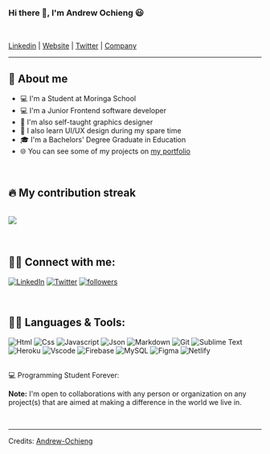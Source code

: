 ### Hi there 👋, I'm Andrew Ochieng 😃 

<br>

[Linkedin](https://www.linkedin.com/in/andrew-ochieng-00b076180/) |
[Website](https://andrew-ochieng.github.io/Portfolio-Andrew/) | 
[Twitter](https://twitter.com/drew_omosh) | 
[Company](https://codialsolutions.netlify.app/)


---

## 📖 About me

* 💻 I'm a Student at Moringa School
* 💻 I'm a Junior Frontend software developer
* 🍥 I'm also self-taught graphics designer
* 🎨 I also learn UI/UX design during my spare time
* 🎓 I'm a Bachelors' Degree Graduate in Education
* 🌐 You can see some of my projects on [my portfolio](https://andrewomosh.netlify.app/)


</br>


## 🔥 My contribution streak

<br>
<a href="https://readme-stats-cfgj2cxdy.vercel.app/api?username=andrew-ochieng&count_private=true&show_icons=true&theme=cobalt">
  <img  src = "https://github-readme-streak-stats.herokuapp.com/?user=andrew-ochieng&">
</a>

<br>
<br>
<br>

## 🙋‍♂️ Connect with me:

<p align="left">
  <a href="https://www.linkedin.com/in/andrew-ochieng-00b076180/"><img alt="LinkedIn" title="LinkedIn" src="https://img.shields.io/badge/-LinkedIn-0077B5?style=for-the-badge&logo=linkedin&logoColor=white"/></a>
  <a href="https://twitter.com/drew_omosh"><img alt="Twitter" title="Twitter" src="https://img.shields.io/badge/-Twitter-1DA1F2?style=for-the-badge&logo=twitter&logoColor=white"/></a>
  <a href="https://github.com/andrew-ochieng"><img alt="followers" title="Follow me on Github" src="https://img.shields.io/github/followers/andrew-ochieng?color=236ad3&style=for-the-badge&logo=github&label=Follow"/></a>
</p>


<br>

 ## 👨‍💻 Languages & Tools:

![Html](https://img.shields.io/badge/HTML5-E34F26?style=flat&logo=html5&logoColor=white)
![Css](https://img.shields.io/badge/CSS3-1572B6?style=flat&logo=css3&logoColor=white)
![Javascript](https://img.shields.io/badge/JavaScript-323330?style=flat&logo=javascript&logoColor=F7DF1E)
![Json](https://img.shields.io/badge/json-5E5C5C?style=flat&logo=json&logoColor=white)
![Markdown](https://img.shields.io/badge/Markdown-000000?style=flat&logo=markdown&logoColor=white)
![Git](https://img.shields.io/badge/GIT-E44C30?style=flat&logo=git&logoColor=white)
![Sublime Text](https://img.shields.io/badge/sublime_text-%23575757.svg?&style=flat&logo=sublime-text&logoColor=important)
![Heroku](https://img.shields.io/badge/Heroku-430098?style=flat&logo=heroku&logoColor=white)
![Vscode](https://img.shields.io/badge/Visual_Studio_Code-0078D4?style=flat&logo=visual%20studio%20code&logoColor=white)
![Firebase](https://img.shields.io/badge/firebase-ffca28?style=flat&logo=firebase&logoColor=black)
![MySQL](https://img.shields.io/badge/MySQL-07405E?style=flat&logo=mysql&logoColor=white)
![Figma](https://img.shields.io/badge/Figma-F24E1E?style=flat&logo=figma&logoColor=white)
![Netlify](https://img.shields.io/badge/Netlify-00AD9F?style=flat&logo=netlify&logoColor=white)


<br>


<summary>💻 Programming Student Forever: </summary>
  
  <b>Note:</b> I'm open to collaborations with any person or organization on any project(s) that are aimed at making a difference in the world we live in.
  
<br>

-----
Credits: [Andrew-Ochieng](https://github.com/Andrew-Ochieng)

